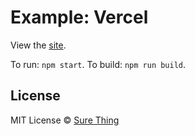 # Example: Vercel

View the [site](https://presta-example-vercel.vercel.app/).

To run: `npm start`. To build: `npm run build`.

## License

MIT License © [Sure Thing](https://github.com/sure-thing)
